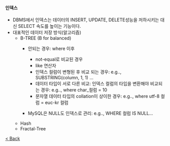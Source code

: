#### 인덱스
 * DBMS에서 인덱스는 데이터의 INSERT, UPDATE, DELETE성능을 저하시키는 대신 SELECT 속도를 높이는 기능이다.  
 * 대표적인 데이터 저장 방식(알고리즘)  
    * B-TREE (B for balanced)  
      * 안되는 경우: where 이후
         * not-equal로 비교된 경우
         * like 연산자
         * 인덱스 컬럼이 변형된 후 비교 되는 경우: e.g.., SUBSTRING(column, 1, 1) ...
         * 데이터 타입이 서로 다른 비교: 인덱스 컬럼의 타입을 변환해야 비교되는 경우: e.g.., where char_컬럼 = 10
         * 문자열 데이터 타입의 collation이 상이한 경우: e.g..,  where utf-8 컬럼 = euc-kr 컬럼  
           
       * MySQL은 NULL도 인덱스로 관리: e.g.., WHERE 컬럼 IS NULL...
    * Hash
    * Fractal-Tree  
  
    
 [< Back](https://git.io/JL704)
